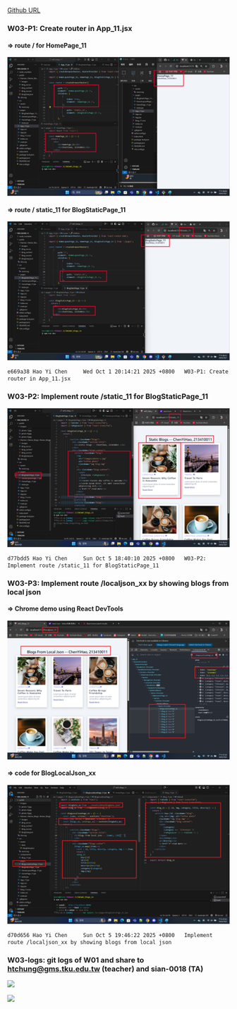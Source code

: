 [Github URL](https://github.com/213410011/1141-2N-demo-yihaochen-11)

### W03-P1: Create router in App_11.jsx

#### => route / for HomePage_11

![](w03-p1-1.png)

#### => route / static_11 for BlogStaticPage_11

![](w03-p1-2.png)

```
e669a38 Hao Yi Chen     Wed Oct 1 20:14:21 2025 +0800   W03-P1: Create router in App_11.jsx
```

### W03-P2: Implement route /static_11 for BlogStaticPage_11

![](w03-p2.png)

```
d77bdd5 Hao Yi Chen     Sun Oct 5 18:40:10 2025 +0800   W03-P2: Implement route /static_11 for BlogStaticPage_11
```

### W03-P3: Implement route /localjson_xx by showing blogs from local json
 
#### => Chrome demo using React DevTools
 
![](w03-p3-1.png)
 
#### => code for BlogLocalJson_xx
 
![](w03-p3-2.png)
 
```
d70d656 Hao Yi Chen     Sun Oct 5 19:46:22 2025 +0800   Implement route /localjson_xx by showing blogs from local json
```

### W03-logs: git logs of W01 and share to htchung@gms.tku.edu.tw (teacher) and sian-0018 (TA)

![](w03-log.png)

![](w03-share.png)
